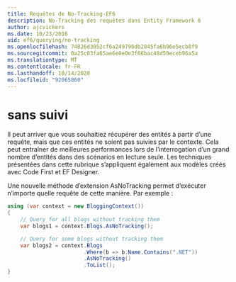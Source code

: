 ```yaml
---
title: Requêtes de No-Tracking-EF6
description: No-Tracking des requêtes dans Entity Framework 6
author: ajcvickers
ms.date: 10/23/2016
uid: ef6/querying/no-tracking
ms.openlocfilehash: 74826d3052cf6a249796db2845fa6b96e5ecb8f9
ms.sourcegitcommit: 0a25c03fa65ae6e0e0e3f66bac48d59eceb96a5a
ms.translationtype: MT
ms.contentlocale: fr-FR
ms.lasthandoff: 10/14/2020
ms.locfileid: "92065860"
---
```

# <a name="no-tracking-queries"></a>sans suivi
Il peut arriver que vous souhaitiez récupérer des entités à partir d’une requête, mais que ces entités ne soient pas suivies par le contexte. Cela peut entraîner de meilleures performances lors de l’interrogation d’un grand nombre d’entités dans des scénarios en lecture seule. Les techniques présentées dans cette rubrique s’appliquent également aux modèles créés avec Code First et EF Designer.  

Une nouvelle méthode d’extension AsNoTracking permet d’exécuter n’importe quelle requête de cette manière. Par exemple :  

``` csharp
using (var context = new BloggingContext())
{
    // Query for all blogs without tracking them
    var blogs1 = context.Blogs.AsNoTracking();

    // Query for some blogs without tracking them
    var blogs2 = context.Blogs
                        .Where(b => b.Name.Contains(".NET"))
                        .AsNoTracking()
                        .ToList();
}
```  
